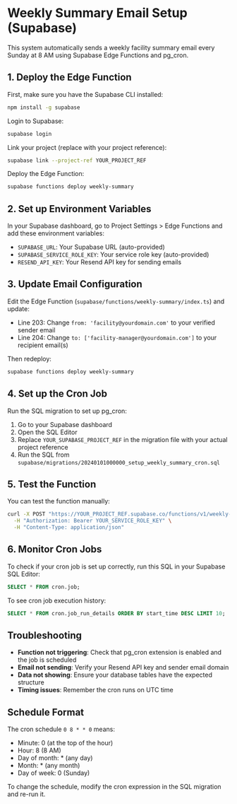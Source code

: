 # Weekly Summary Email Setup (Supabase)

This system automatically sends a weekly facility summary email every Sunday at 8 AM using Supabase Edge Functions and pg_cron.

## 1. Deploy the Edge Function

First, make sure you have the Supabase CLI installed:

```bash
npm install -g supabase
```

Login to Supabase:

```bash
supabase login
```

Link your project (replace with your project reference):

```bash
supabase link --project-ref YOUR_PROJECT_REF
```

Deploy the Edge Function:

```bash
supabase functions deploy weekly-summary
```

## 2. Set up Environment Variables

In your Supabase dashboard, go to Project Settings > Edge Functions and add these environment variables:

- `SUPABASE_URL`: Your Supabase URL (auto-provided)
- `SUPABASE_SERVICE_ROLE_KEY`: Your service role key (auto-provided)
- `RESEND_API_KEY`: Your Resend API key for sending emails

## 3. Update Email Configuration

Edit the Edge Function (`supabase/functions/weekly-summary/index.ts`) and update:

- Line 203: Change `from: 'facility@yourdomain.com'` to your verified sender email
- Line 204: Change `to: ['facility-manager@yourdomain.com']` to your recipient email(s)

Then redeploy:

```bash
supabase functions deploy weekly-summary
```

## 4. Set up the Cron Job

Run the SQL migration to set up pg_cron:

1. Go to your Supabase dashboard
2. Open the SQL Editor
3. Replace `YOUR_SUPABASE_PROJECT_REF` in the migration file with your actual project reference
4. Run the SQL from `supabase/migrations/20240101000000_setup_weekly_summary_cron.sql`

## 5. Test the Function

You can test the function manually:

```bash
curl -X POST "https://YOUR_PROJECT_REF.supabase.co/functions/v1/weekly-summary" \
  -H "Authorization: Bearer YOUR_SERVICE_ROLE_KEY" \
  -H "Content-Type: application/json"
```

## 6. Monitor Cron Jobs

To check if your cron job is set up correctly, run this SQL in your Supabase SQL Editor:

```sql
SELECT * FROM cron.job;
```

To see cron job execution history:

```sql
SELECT * FROM cron.job_run_details ORDER BY start_time DESC LIMIT 10;
```

## Troubleshooting

- **Function not triggering**: Check that pg_cron extension is enabled and the job is scheduled
- **Email not sending**: Verify your Resend API key and sender email domain
- **Data not showing**: Ensure your database tables have the expected structure
- **Timing issues**: Remember the cron runs on UTC time

## Schedule Format

The cron schedule `0 8 * * 0` means:
- Minute: 0 (at the top of the hour)
- Hour: 8 (8 AM)
- Day of month: * (any day)
- Month: * (any month) 
- Day of week: 0 (Sunday)

To change the schedule, modify the cron expression in the SQL migration and re-run it. 